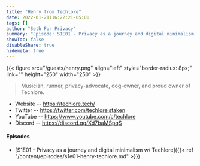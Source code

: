 ```yaml
---
title: "Henry from Techlore"
date: 2022-01-21T16:22:21-05:00
tags: []
author: "Seth For Privacy"
summary: "Episode: S1E01 - Privacy as a journey and digital minimalism w/ Techlore"
showToc: false
disableShare: true
hidemeta: true
---
```


{{< figure src="/guests/henry.png" align="left" style="border-radius: 8px;" link="" height="250" width="250" >}}

> Musician, runner, privacy-advocate, dog-owner, and proud owner of Techlore.

- Website -- https://techlore.tech/
- Twitter -- https://twitter.com/techloreistaken
- YouTube -- https://www.youtube.com/c/techlore
- Discord -- https://discord.gg/Xd7baMSpqS

#### Episodes

- [S1E01 - Privacy as a journey and digital minimalism w/ Techlore]({{< ref "/content/episodes/s1e01-henry-techlore.md" >}})
